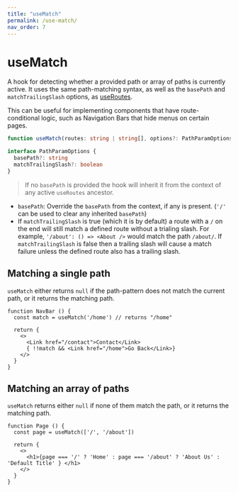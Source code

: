 ```yaml
---
title: "useMatch"
permalink: /use-match/
nav_order: 7
---
```


# useMatch

A hook for detecting whether a provided path or array of paths is currently active. It uses the same path-matching syntax, as well as the `basePath` and `matchTrailingSlash` options, as [useRoutes](/use-routes).

This can be useful for implementing components that have route-conditional logic, such as Navigation Bars that hide menus on certain pages.

```ts
function useMatch(routes: string | string[], options?: PathParamOptions): string | null

interface PathParamOptions {
  basePath?: string
  matchTrailingSlash?: boolean
}
```

> If no `basePath` is provided the hook will inherit it from the context of any active `useRoutes` ancestor.

* `basePath`: Override the `basePath` from the context, if any is present. (`'/'` can be used to clear any inherited `basePath`)
* If `matchTrailingSlash` is true (which it is by default) a route with a `/` on the end will still match a defined route without a trialing slash. For example, `'/about': () => <About />` would match the path `/about/`. If `matchTrailingSlash` is false then a trailing slash will cause a match failure unless the defined route also has a trailing slash.

## Matching a single path

`useMatch` either returns `null` if the path-pattern does not match the current path, or it returns the matching path.

```tsx
function NavBar () {
  const match = useMatch('/home') // returns "/home"

  return {
    <>
      <Link href="/contact">Contact</Link>
      { !!match && <Link href="/home">Go Back</Link>}
    </>
  }
}
```

## Matching an array of paths

`useMatch` returns either `null` if none of them match the path, or it returns the matching path.

```tsx
function Page () {
  const page = useMatch(['/', '/about'])

  return {
    <>
      <h1>{page === '/' ? 'Home' : page === '/about' ? 'About Us' : 'Default Title' } </h1>
    </>
  }
}
```